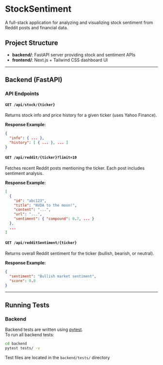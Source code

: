 # StockSentiment

A full-stack application for analyzing and visualizing stock sentiment from Reddit posts and financial data.

## Project Structure

- **backend/**: FastAPI server providing stock and sentiment APIs
- **frontend/**: Next.js + Tailwind CSS dashboard UI

---

## Backend (FastAPI)

### API Endpoints

#### `GET /api/stock/{ticker}`

Returns stock info and price history for a given ticker (uses Yahoo Finance).

**Response Example:**

```json
{
  "info": { ... },
  "history": [ { ... }, ... ]
}
```

#### `GET /api/reddit/{ticker}?limit=10`

Fetches recent Reddit posts mentioning the ticker. Each post includes sentiment analysis.

**Response Example:**

```json
[
  {
    "id": "abc123",
    "title": "NVDA to the moon!",
    "content": "...",
    "url": "...",
    "sentiment": { "compound": 0.7, ... }
  },
  ...
]
```

#### `GET /api/redditSentiment/{ticker}`

Returns overall Reddit sentiment for the ticker (bullish, bearish, or neutral).

**Response Example:**

```json
{
  "sentiment": "Bullish market sentiment",
  "score": 0.8
}
```

---

## Running Tests

### Backend

Backend tests are written using [pytest](https://docs.pytest.org/).  
To run all backend tests:

```sh
cd backend
pytest tests/ -v
```

Test files are located in the `backend/tests/` directory
